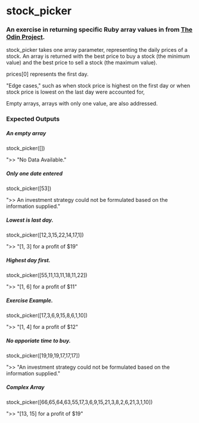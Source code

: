 # stock_picker

### An exercise in returning specific Ruby array values in from [The Odin Project](http://www.theodinproject.com/ruby-programming/building-blocks).  

stock_picker takes one array parameter, representing the daily prices of a stock. An array is returned with the best price to buy a stock (the minimum value) and the best price to sell a stock (the maximum value).  

prices[0] represents the first day.

"Edge cases," such as when stock price is highest on the first day or when stock price is lowest on the last day were accounted for,

Empty arrays, arrays with only one value, are also addressed.

### Expected Outputs

##### An empty array
 stock_picker([])
 
 ">> "No Data Available."

##### Only one date entered
 stock_picker([53])
 
 ">> An investment strategy could not be formulated based on the information supplied."

##### Lowest is last day.
 stock_picker([12,3,15,22,14,17,1])
 
 ">> "[1, 3] for a profit of $19"

##### Highest day first.
 stock_picker([55,11,13,11,18,11,22])
 
 ">> "[1, 6] for a profit of $11"

##### Exercise Example.
 stock_picker([17,3,6,9,15,8,6,1,10])
 
 ">> "[1, 4] for a profit of $12"

##### No apporiate time to buy.
 stock_picker([19,19,19,17,17,17])
 
 ">> "An investment strategy could not be formulated based on the information supplied."

##### Complex Array
 stock_picker([66,65,64,63,55,17,3,6,9,15,21,3,8,2,6,21,3,1,10])
 
 ">> "[13, 15] for a profit of $19" 
